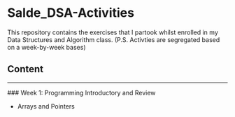 # Salde_DSA-Activities
This repository contains the exercises that I partook whilst enrolled in my Data Structures and Algorithm class.
(P.S. Activties are segregated based on a week-by-week bases)

## Content
<hr>
### Week 1: Programming Introductory and Review
<ul>
  <li>Arrays and Pointers</li>
</ul>
